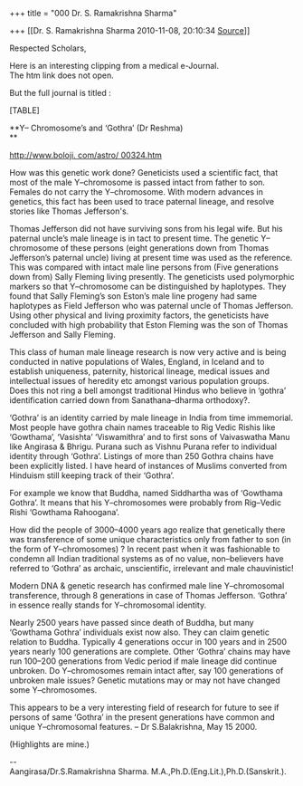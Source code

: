 +++
title = "000 Dr. S. Ramakrishna Sharma"

+++
[[Dr. S. Ramakrishna Sharma	2010-11-08, 20:10:34 [Source](https://groups.google.com/g/bvparishat/c/xpQzNPT1pLc)]]



Respected Scholars,  
  
Here is an interesting clipping from a medical e-Journal.  
The htm link does not open.  
  
But the full journal is titled :

[TABLE]

  
  

**Y– Chromosome’s and ‘Gothra’ (Dr Reshma)   
**

[http://www.boloji. com/astro/ 00324.htm  
](http://sm1.mailserv.in/ijcp/lt.php?id=e0UHBVMDSVNRBQAZC1EHCgsfW11QJllRW1FRDEYaWVBBF1hbBhxcDA%3D%3D)

How was this genetic work done? Geneticists used a scientific fact, that most of the male Y–chromosome is passed intact from father to son. Females do not carry the Y–chromosome. With modern advances in genetics, this fact has been used to trace paternal lineage, and resolve stories like Thomas Jefferson's.  
  
Thomas Jefferson did not have surviving sons from his legal wife. But his paternal uncle’s male lineage is in tact to present time. The genetic Y–chromosome of these persons (eight generations down from Thomas Jefferson’s paternal uncle) living at present time was used as the reference. This was compared with intact male line persons from (Five generations down from) Sally Fleming living presently. The geneticists used polymorphic markers so that Y–chromosome can be distinguished by haplotypes. They found that Sally Fleming’s son Eston’s male line progeny had same haplotypes as Field Jefferson who was paternal uncle of Thomas Jefferson. Using other physical and living proximity factors, the geneticists have concluded with high probability that Eston Fleming was the son of Thomas Jefferson and Sally Fleming.  
  
This class of human male lineage research is now very active and is being conducted in native populations of Wales, England, in Iceland and to establish uniqueness, paternity, historical lineage, medical issues and intellectual issues of heredity etc amongst various population groups.  
Does this not ring a bell amongst traditional Hindus who believe in ‘gothra’ identification carried down from Sanathana–dharma orthodoxy?.
  
  
‘Gothra’ is an identity carried by male lineage in India from time immemorial. Most people have gothra chain names traceable to Rig Vedic Rishis like ‘Gowthama’, ‘Vasishta’ ‘Viswamithra’ and to first sons of Vaivaswatha Manu like Angirasa & Bhrigu. Purana such as Vishnu Purana refer to individual identity through ‘Gothra’. Listings of more than 250 Gothra chains have been explicitly listed. I have heard of instances of Muslims converted from Hinduism still keeping track of their ‘Gothra’.  
  
For example we know that Buddha, named Siddhartha was of ‘Gowthama Gothra’. It means that his Y–chromosomes were probably from Rig–Vedic Rishi ‘Gowthama Rahoogana’.  
  
How did the people of 3000–4000 years ago realize that genetically there was transference of some unique characteristics only from father to son (in the form of Y–chromosomes) ? In recent past when it was fashionable to condemn all Indian traditional systems as of no value, non–believers have referred to ‘Gothra’ as archaic, unscientific, irrelevant and male chauvinistic!  
  
Modern DNA & genetic research has confirmed male line Y–chromosomal transference, through 8 generations in case of Thomas Jefferson. ‘Gothra’ in essence really stands for Y–chromosomal identity.  
  
Nearly 2500 years have passed since death of Buddha, but many ‘Gowthama Gothra’ individuals exist now also. They can claim genetic relation to Buddha. Typically 4 generations occur in 100 years and in 2500 years nearly 100 generations are complete. Other ‘Gothra’ chains may have run 100–200 generations from Vedic period if male lineage did continue unbroken. Do Y–chromosomes remain intact after, say 100 generations of unbroken male issues? Genetic mutations may or may not have changed some Y–chromosomes.  
  
This appears to be a very interesting field of research for future to see if persons of same ‘Gothra’ in the present generations have common and unique Y–chromosomal features. – Dr S.Balakrishna, May 15 2000.

(Highlights are mine.)  

  
  
--  
Aangirasa/Dr.S.Ramakrishna Sharma. M.A.,Ph.D.(Eng.Lit.),Ph.D.(Sanskrit.).  

